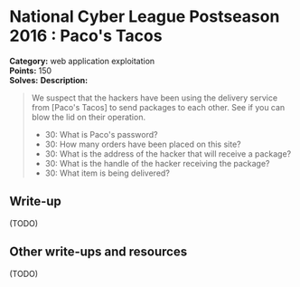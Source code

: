 # National Cyber League Postseason 2016 : Paco's Tacos

**Category:** web application exploitation  
**Points:** 150  
**Solves:**
**Description:**

> We suspect that the hackers have been using the delivery service from [Paco's Tacos] to send packages to each other. See if you can blow the lid on their operation.
> * 30: What is Paco's password?
> * 30: How many orders have been placed on this site?
> * 30: What is the address of the hacker that will receive a package?
> * 30: What is the handle of the hacker receiving the package?
> * 30: What item is being delivered?

## Write-up

(TODO)

## Other write-ups and resources

(TODO)
